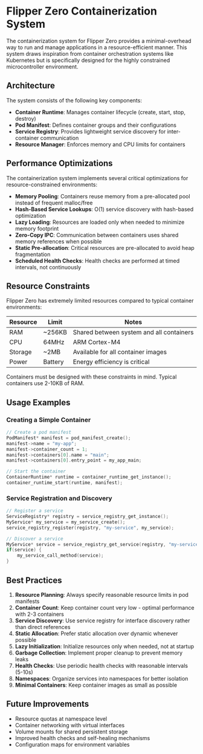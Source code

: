 # Flipper Zero Containerization System

The containerization system for Flipper Zero provides a minimal-overhead way to run and manage applications
in a resource-efficient manner. This system draws inspiration from container orchestration systems like 
Kubernetes but is specifically designed for the highly constrained microcontroller environment.

## Architecture

The system consists of the following key components:

- **Container Runtime**: Manages container lifecycle (create, start, stop, destroy)
- **Pod Manifest**: Defines container groups and their configurations
- **Service Registry**: Provides lightweight service discovery for inter-container communication
- **Resource Manager**: Enforces memory and CPU limits for containers

## Performance Optimizations

The containerization system implements several critical optimizations for resource-constrained environments:

- **Memory Pooling**: Containers reuse memory from a pre-allocated pool instead of frequent malloc/free
- **Hash-Based Service Lookups**: O(1) service discovery with hash-based optimization
- **Lazy Loading**: Resources are loaded only when needed to minimize memory footprint
- **Zero-Copy IPC**: Communication between containers uses shared memory references when possible
- **Static Pre-allocation**: Critical resources are pre-allocated to avoid heap fragmentation
- **Scheduled Health Checks**: Health checks are performed at timed intervals, not continuously

## Resource Constraints

Flipper Zero has extremely limited resources compared to typical container environments:

| Resource | Limit | Notes |
|----------|-------|-------|
| RAM | ~256KB | Shared between system and all containers |
| CPU | 64MHz | ARM Cortex-M4 |
| Storage | ~2MB | Available for all container images |
| Power | Battery | Energy efficiency is critical |

Containers must be designed with these constraints in mind. Typical containers use 2-10KB of RAM.

## Usage Examples

### Creating a Simple Container

```c
// Create a pod manifest
PodManifest* manifest = pod_manifest_create();
manifest->name = "my-app";
manifest->container_count = 1;
manifest->containers[0].name = "main";
manifest->containers[0].entry_point = my_app_main;

// Start the container
ContainerRuntime* runtime = container_runtime_get_instance();
container_runtime_start(runtime, manifest);
```

### Service Registration and Discovery

```c
// Register a service
ServiceRegistry* registry = service_registry_get_instance();
MyService* my_service = my_service_create();
service_registry_register(registry, "my-service", my_service);

// Discover a service
MyService* service = service_registry_get_service(registry, "my-service");
if(service) {
    my_service_call_method(service);
}
```

## Best Practices

1. **Resource Planning**: Always specify reasonable resource limits in pod manifests
2. **Container Count**: Keep container count very low - optimal performance with 2-3 containers
3. **Service Discovery**: Use service registry for interface discovery rather than direct references
4. **Static Allocation**: Prefer static allocation over dynamic whenever possible
5. **Lazy Initialization**: Initialize resources only when needed, not at startup
6. **Garbage Collection**: Implement proper cleanup to prevent memory leaks
7. **Health Checks**: Use periodic health checks with reasonable intervals (5-10s)
8. **Namespaces**: Organize services into namespaces for better isolation
9. **Minimal Containers**: Keep container images as small as possible

## Future Improvements

- Resource quotas at namespace level
- Container networking with virtual interfaces
- Volume mounts for shared persistent storage
- Improved health checks and self-healing mechanisms
- Configuration maps for environment variables

